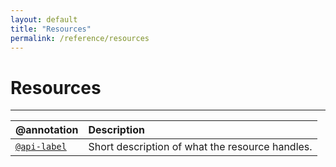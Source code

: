 ```yaml
---
layout: default
title: "Resources"
permalink: /reference/resources
---
```


# Resources
---

| @annotation | Description |
| :--- | :--- |
| [`@api-label`](/reference/api-label) | Short description of what the resource handles. |
